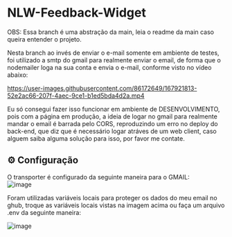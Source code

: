 # NLW-Feedback-Widget

OBS: Essa branch é uma abstração da main, leia o readme da main caso queira entender o projeto.

Nesta branch ao invés de enviar o e-mail somente em ambiente de testes, foi utilizado a smtp do gmail para realmente enviar o email, de forma que o nodemailer loga na sua conta e envia o e-mail, conforme visto no vídeo abaixo:

https://user-images.githubusercontent.com/86172649/167921813-52e2ac66-207f-4aec-9ce1-b1ed5bda4d2a.mp4

Eu só consegui fazer isso funcionar em ambiente de DESENVOLVIMENTO, pois com a página em produção, a ideia de logar no gmail para realmente mandar o email é barrada pelo CORS, reproduzindo um erro no deploy do back-end, que diz que é necessário logar atráves de um web client, caso alguem saiba alguma solução para isso, por favor me contate. 

## ⚙ Configuração

O transporter é configurado da seguinte maneira para o GMAIL:<br> 
![image](https://user-images.githubusercontent.com/86172649/167947188-5f6f27b7-c02d-4f18-9aeb-81639bebb8bd.png)

Foram utilizadas variáveis locais para proteger os dados do meu email no ghub, troque as variáveis locais vistas na imagem acima ou faça um arquivo .env da seguinte maneira: 

![image](https://user-images.githubusercontent.com/86172649/167947742-41ef235c-f9c8-49cf-9fcf-090c8c22b6a2.png)



